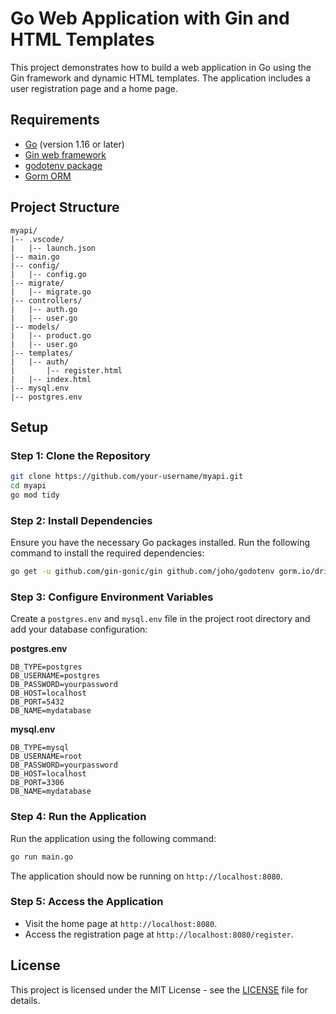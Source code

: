 
# Go Web Application with Gin and HTML Templates

This project demonstrates how to build a web application in Go using the Gin framework and dynamic HTML templates. The application includes a user registration page and a home page.

## Requirements

- [Go](https://golang.org/dl/) (version 1.16 or later)
- [Gin web framework](https://github.com/gin-gonic/gin)
- [godotenv package](https://github.com/joho/godotenv)
- [Gorm ORM](https://gorm.io/driver/postgres/)

## Project Structure

```
myapi/
|-- .vscode/
|   |-- launch.json
|-- main.go
|-- config/
|   |-- config.go
|-- migrate/
|   |-- migrate.go
|-- controllers/
|   |-- auth.go
|   |-- user.go
|-- models/
|   |-- product.go
|   |-- user.go
|-- templates/
|   |-- auth/
|       |-- register.html
|   |-- index.html
|-- mysql.env
|-- postgres.env
```

## Setup

### Step 1: Clone the Repository

```sh
git clone https://github.com/your-username/myapi.git
cd myapi
go mod tidy
```

### Step 2: Install Dependencies

Ensure you have the necessary Go packages installed. Run the following command to install the required dependencies:

```sh
go get -u github.com/gin-gonic/gin github.com/joho/godotenv gorm.io/driver/postgres gorm.io/gorm
```

### Step 3: Configure Environment Variables

Create a `postgres.env` and `mysql.env` file in the project root directory and add your database configuration:

**postgres.env**

```plaintext
DB_TYPE=postgres
DB_USERNAME=postgres
DB_PASSWORD=yourpassword
DB_HOST=localhost
DB_PORT=5432
DB_NAME=mydatabase
```

**mysql.env**

```plaintext
DB_TYPE=mysql
DB_USERNAME=root
DB_PASSWORD=yourpassword
DB_HOST=localhost
DB_PORT=3306
DB_NAME=mydatabase
```
### Step 4: Run the Application

Run the application using the following command:

```sh
go run main.go
```

The application should now be running on `http://localhost:8080`.

### Step 5: Access the Application

- Visit the home page at `http://localhost:8080`.
- Access the registration page at `http://localhost:8080/register`.

## License

This project is licensed under the MIT License - see the [LICENSE](LICENSE) file for details.
